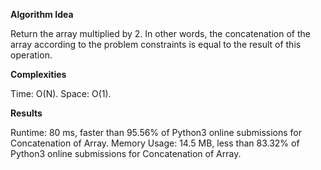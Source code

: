 **Algorithm Idea**

Return the array multiplied by 2. 
In other words, the concatenation of the 
array according to the problem constraints 
is equal to the result of this operation. 

**Complexities**

Time: O(N).
Space: O(1).

**Results**

Runtime: 80 ms, faster than 95.56% of Python3 online submissions for Concatenation of Array.
Memory Usage: 14.5 MB, less than 83.32% of Python3 online submissions for Concatenation of Array.
